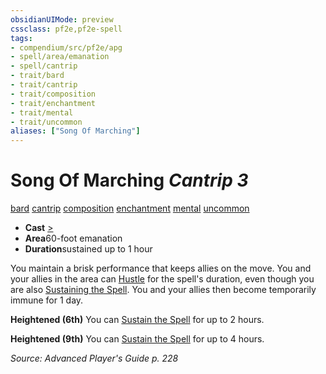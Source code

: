 ```yaml
---
obsidianUIMode: preview
cssclass: pf2e,pf2e-spell
tags:
- compendium/src/pf2e/apg
- spell/area/emanation
- spell/cantrip
- trait/bard
- trait/cantrip
- trait/composition
- trait/enchantment
- trait/mental
- trait/uncommon
aliases: ["Song Of Marching"]
---
```

# Song Of Marching *Cantrip 3*   
[bard](../../Rules/traits/bard.md)  [cantrip](../../Rules/traits/cantrip.md)  [composition](../../Rules/traits/composition.md)  [enchantment](../../Rules/traits/enchantment.md)  [mental](../../Rules/traits/mental.md)  [uncommon](../../Rules/traits/uncommon.md)  

- **Cast** [>](../../Rules/core-rulebook/chapter-9-playing-the-game.md#Actions "Single Action") 
- **Area**60-foot emanation
- **Duration**sustained up to 1 hour

You maintain a brisk performance that keeps allies on the move. You and your allies in the area can [Hustle](../../Rules/actions/hustle.md) for the spell's duration, even though you are also [Sustaining the Spell](../../Rules/actions/sustain-a-spell.md). You and your allies then become temporarily immune for 1 day.

**Heightened (6th)** You can [Sustain the Spell](../../Rules/actions/sustain-a-spell.md) for up to 2 hours.

**Heightened (9th)** You can [Sustain the Spell](../../Rules/actions/sustain-a-spell.md) for up to 4 hours.

*Source: Advanced Player's Guide p. 228*